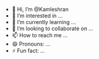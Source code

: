 - 👋 Hi, I’m @Kamleshran
- 👀 I’m interested in ...
- 🌱 I’m currently learning ...
- 💞️ I’m looking to collaborate on ...
- 📫 How to reach me ...
- 😄 Pronouns: ...
- ⚡ Fun fact: ...

<!---
Kamleshran/Kamleshran is a ✨ special ✨ repository because its `README.md` (this file) appears on your GitHub profile.
You can click the Preview link to take a look at your changes.
--->
